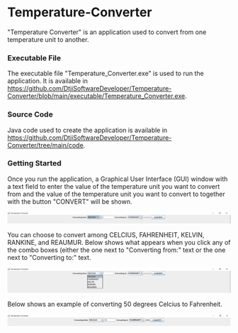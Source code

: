 # Temperature-Converter
"Temperature Converter" is an application used to convert from one temperature unit to another.

### Executable File

The executable file "Temperature_Converter.exe" is used to run the application. It is available in
https://github.com/DtjiSoftwareDeveloper/Temperature-Converter/blob/main/executable/Temperature_Converter.exe.

### Source Code

Java code used to create the application is available in
https://github.com/DtjiSoftwareDeveloper/Temperature-Converter/tree/main/code.

### Getting Started

Once you run the application, a Graphical User Interface (GUI) window with a text field to enter the value of the temperature unit
you want to convert from and the value of the temperature unit you want to convert to together with the button "CONVERT" will be shown.

![Getting Started](https://github.com/DtjiSoftwareDeveloper/Temperature-Converter/blob/main/images/Getting%20Started.png)

You can choose to convert among CELCIUS, FAHRENHEIT, KELVIN, RANKINE, and REAUMUR. Below shows what appears when you click any of the 
combo boxes (either the one next to "Converting from:" text or the one next to "Converting to:" text.

![Choose Temperature Unit](https://github.com/DtjiSoftwareDeveloper/Temperature-Converter/blob/main/images/Choose%20Temperature%20Unit.png)

Below shows an example of converting 50 degrees Celcius to Fahrenheit.

![Conversion Example](https://github.com/DtjiSoftwareDeveloper/Temperature-Converter/blob/main/images/Conversion%20Example.png)
